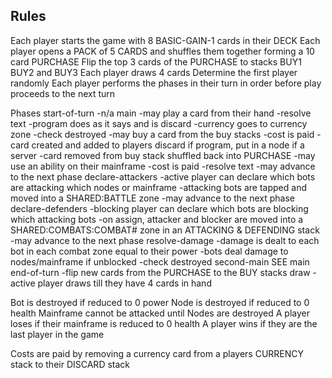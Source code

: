 Rules
--

Each player starts the game with 8 BASIC-GAIN-1 cards in their DECK
Each player opens a PACK of 5 CARDS and shuffles them together forming a 10 card PURCHASE
Flip the top 3 cards of the PURCHASE to stacks BUY1 BUY2 and BUY3
Each player draws 4 cards
Determine the first player randomly
Each player performs the phases in their turn in order before play proceeds to the next turn

Phases
	start-of-turn
		-n/a
	main
		-may play a card from their hand
			-resolve text
				-program does as it says and is discard
				-currency goes to currency zone
			-check destroyed
		-may buy a card from the buy stacks
			-cost is paid
			-card created and added to players discard if program, put in a node if a server
			-card removed from buy stack shuffled back into PURCHASE
		-may use an ability on their mainframe
			-cost is paid
			-resolve text
		-may advance to the next phase
	declare-attackers
		-active player can declare which bots are attacking which nodes or mainframe
		-attacking bots are tapped and moved into a SHARED:BATTLE zone
		-may advance to the next phase
	declare-defenders
		-blocking player can declare which bots are blocking which attacking bots
		-on assign, attacker and blocker are moved into a SHARED:COMBATS:COMBAT# zone in an ATTACKING & DEFENDING stack
		-may advance to the next phase
	resolve-damage
		-damage is dealt to each bot in each combat zone equal to their power
		-bots deal damage to nodes/mainframe if unblocked
		-check destroyed
	second-main
		SEE main
	end-of-turn
		-flip new cards from the PURCHASE to the BUY stacks
	draw
		-active player draws till they have 4 cards in hand

Bot is destroyed if reduced to 0 power
Node is destroyed if reduced to 0 health
Mainframe cannot be attacked until Nodes are destroyed
A player loses if their mainframe is reduced to 0 health
A player wins if they are the last player in the game

Costs are paid by removing a currency card from a players CURRENCY stack to their DISCARD stack

